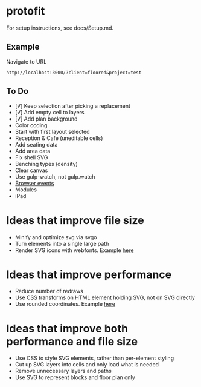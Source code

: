 # protofit

For setup instructions, see docs/Setup.md.

## Example
Navigate to URL
```
http://localhost:3000/?client=floored&project=test
```

## To Do
- [√] Keep selection after picking a replacement
- [√] Add empty cell to layers
- [√] Add plan background
- Color coding
- Start with first layout selected
- Reception & Cafe (uneditable cells)
- Add seating data
- Add area data
- Fix shell SVG
- Benching types (density)
- Clear canvas
- Use gulp-watch, not gulp.watch
- [Browser events](https://github.com/mudcube/Event.js)
- Modules
- iPad

# Ideas that improve file size
- Minify and optimize svg via svgo
- Turn elements into a single large path
- Render SVG icons with webfonts. Example [here](http://frozeman.de/blog/2013/08/why-is-svg-so-slow/)

# Ideas that improve performance
- Reduce number of redraws
- Use CSS transforms on HTML element holding SVG, not on SVG directly
- Use rounded coordinates. Example [here](https://www.mapbox.com/osmdev/2012/11/20/getting-serious-about-svg/)

# Ideas that improve both performance and file size
- Use CSS to style SVG elements, rather than per-element styling
- Cut up SVG layers into cells and only load what is needed
- Remove unnecessary layers and paths
- Use SVG to represent blocks and floor plan only
